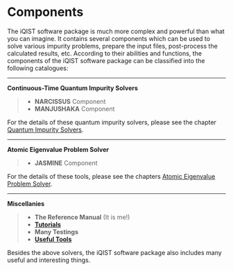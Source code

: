 # Components

The iQIST software package is much more complex and powerful than what you can imagine. It contains several components which can be used to solve various impurity problems, prepare the input files, post-process the calculated results, etc. According to their abilities and functions, the components of the iQIST software package can be classified into the following catalogues:

---

**Continuous-Time Quantum Impurity Solvers**
> * **NARCISSUS** Component
> * **MANJUSHAKA** Component

For the details of these quantum impurity solvers, please see the chapter [Quantum Impurity Solvers](../ch04/index.md).

---

**Atomic Eigenvalue Problem Solver**
> * **JASMINE** Component

For the details of these tools, please see the chapters [Atomic Eigenvalue Problem Solver](../ch05/index.md).

---

**Miscellanies**
> * **The Reference Manual** (It is me!)
> * [**Tutorials**](../ch07/index.md)
> * **Many Testings**
> * [**Useful Tools**](../ch06/index.md)

Besides the above solvers, the iQIST software package also includes many useful and interesting things.
